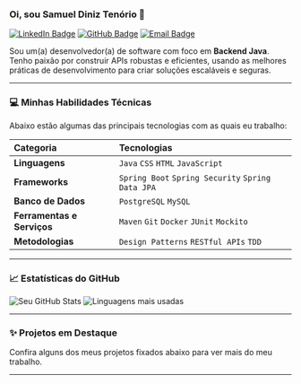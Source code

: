 ### Oi, sou Samuel Diniz Tenório 👋

[![LinkedIn Badge](https://img.shields.io/badge/-LinkedIn-blue?style=flat-square&logo=Linkedin&logoColor=white&link=https://www.linkedin.com/in/seu-usuario/)](https://www.linkedin.com/in/samuel-diniz-ten%C3%B3rio-923533298/)
[![GitHub Badge](https://img.shields.io/badge/-GitHub-181717?style=flat-square&logo=Github&logoColor=white&link=https://github.com/seu-usuario)](https://github.com/SamuelDinizTenorio)
[![Email Badge](https://img.shields.io/badge/-Email-c14438?style=flat-square&logo=Gmail&logoColor=white&link=mailto:seu-email@example.com)](samueldinizcti@gmail.com
)

Sou um(a) desenvolvedor(a) de software com foco em **Backend Java**. Tenho paixão por construir APIs robustas e eficientes, usando as melhores práticas de desenvolvimento para criar soluções escaláveis e seguras.

---

### 💻 Minhas Habilidades Técnicas

Abaixo estão algumas das principais tecnologias com as quais eu trabalho:

| Categoria | Tecnologias |
| :--- | :--- |
| **Linguagens** | `Java` `CSS` `HTML` `JavaScript` |
| **Frameworks** | `Spring Boot` `Spring Security` `Spring Data JPA` |
| **Banco de Dados** | `PostgreSQL` `MySQL` |
| **Ferramentas e Serviços**| `Maven` `Git` `Docker` `JUnit` `Mockito` |
| **Metodologias** | `Design Patterns` `RESTful APIs` `TDD` |

---

### 📈 Estatísticas do GitHub

![Seu GitHub Stats](https://github-readme-stats.vercel.app/api?username=SamuelDinizTenorio&show_icons=true&theme=onedark&hide_border=true&include_all_commits=true)
![Linguagens mais usadas](https://github-readme-stats.vercel.app/api/top-langs/?username=SamuelDinizTenorio&layout=compact&theme=onedark&hide_border=true)

---

### ✨ Projetos em Destaque

Confira alguns dos meus projetos fixados abaixo para ver mais do meu trabalho.

---
